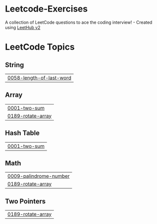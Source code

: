 # Leetcode-Exercises
A collection of LeetCode questions to ace the coding interview! - Created using [LeetHub v2](https://github.com/arunbhardwaj/LeetHub-2.0)

<!---LeetCode Topics Start-->
# LeetCode Topics
## String
|  |
| ------- |
| [0058-length-of-last-word](https://github.com/electraVee/Leetcode-Exercises/tree/master/0058-length-of-last-word) |
## Array
|  |
| ------- |
| [0001-two-sum](https://github.com/electraVee/Leetcode-Exercises/tree/master/0001-two-sum) |
| [0189-rotate-array](https://github.com/electraVee/Leetcode-Exercises/tree/master/0189-rotate-array) |
## Hash Table
|  |
| ------- |
| [0001-two-sum](https://github.com/electraVee/Leetcode-Exercises/tree/master/0001-two-sum) |
## Math
|  |
| ------- |
| [0009-palindrome-number](https://github.com/electraVee/Leetcode-Exercises/tree/master/0009-palindrome-number) |
| [0189-rotate-array](https://github.com/electraVee/Leetcode-Exercises/tree/master/0189-rotate-array) |
## Two Pointers
|  |
| ------- |
| [0189-rotate-array](https://github.com/electraVee/Leetcode-Exercises/tree/master/0189-rotate-array) |
<!---LeetCode Topics End-->